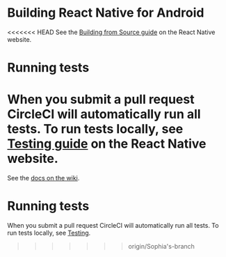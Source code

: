 # Building React Native for Android

<<<<<<< HEAD
See the [Building from Source guide](https://reactnative.dev/contributing/how-to-build-from-source#prerequisites) on the React Native website.

# Running tests

When you submit a pull request CircleCI will automatically run all tests.
To run tests locally, see [Testing guide](https://reactnative.dev/contributing/how-to-run-and-write-tests) on the React Native website.
=======
See the [docs on the wiki](https://github.com/facebook/react-native/wiki/Building-from-source#prerequisites).

# Running tests

When you submit a pull request CircleCI will automatically run all tests. To run tests locally, see [Testing](https://github.com/facebook/react-native/wiki/Tests).
>>>>>>> origin/Sophia's-branch
